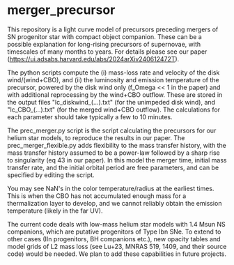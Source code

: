 # merger_precursor
This repository is a light curve model of precursors preceding mergers of SN progenitor star with compact object companion. These can be a possible explanation for long-rising precursors of supernovae, with timescales of many months to years. For details please see our paper (https://ui.adsabs.harvard.edu/abs/2024arXiv240612472T).

The python scripts compute the (i) mass-loss rate and velocity of the disk wind/(wind+CBO), and (ii) the luminosity and emission temperature of the precursor, powered by the disk wind only (f_Omega << 1 in the paper) and with additional reprocessing by the wind+CBO outflow. These are stored in the output files "lc_diskwind_(...).txt" (for the unimpeded disk wind), and "lc_CBO_(...).txt" (for the merged wind+CBO outflow). The calculations for each parameter should take typically a few to 10 minutes.

The prec_merger.py script is the script calculating the precursors for our helium star models, to reproduce the results in our paper. The prec_merger_flexible.py adds flexibility to the mass transfer history, with the mass transfer history assumed to be a power-law followed by a sharp rise to singularity (eq 43 in our paper). In this model the merger time, initial mass transfer rate, and the initial orbital period are free parameters, and can be specified by editing the script.

You may see NaN's in the color temperature/radius at the earliest times. This is when the CBO has not accumulated enough mass for a thermalization layer to develop, and we cannot reliably obtain the emission temperature (likely in the far UV). 

The current code deals with low-mass helium star models with 1.4 Msun NS companions, which are putative progenitors of Type Ibn SNe. To extend to other cases (IIn progenitors, BH companions etc.), new opacity tables and model grids of L2 mass loss (see Lu+23, MNRAS 519, 1409, and their source code) would be needed. We plan to add these capabilities in future projects.
